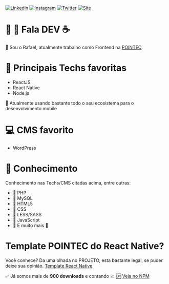 [![Linkedin](https://img.shields.io/badge/Acesse%20meu-Linkedin-blue)](https://www.linkedin.com/in/rafael-paes/)
[![Instagram](https://img.shields.io/badge/Acesse%20meu-Instagram-important)](https://www.instagram.com/pointecitsolutions/)
[![Twitter](https://img.shields.io/badge/Acesse%20meu-Twitter-9cf)](https://twitter.com/paesrfael)
[![Site](https://img.shields.io/badge/Acesse%20meu-Site-red)](https://pointec.dev)

# :man: :woman: Fala DEV :coffee:
:boy: Sou o Rafael, atualmente trabalho como Frontend na [POINTEC](https://pointec.dev/).

# :rocket: Principais Techs favoritas
- ReactJS
- React Native
- Node.js

:small_blue_diamond: Atualmente usando bastante todo o seu ecosistema para o desenvolvimento mobile

# :computer: CMS favorito
- WordPress

# :dizzy: Conhecimento
Conhecimento nas Techs/CMS citadas acima, entre outras:
- :small_blue_diamond: PHP
- :small_blue_diamond: MySQL
- :small_blue_diamond: HTML5
- :small_blue_diamond: CSS
- :small_blue_diamond: LESS/SASS
- :small_blue_diamond: JavaScript
- :small_blue_diamond: E muito mais :star2:

# Template POINTEC do React Native?
Você conhece? Da uma olhada no PROJETO, esta bastante legal, se puder deixe sua opinião.
[Template React Native](https://github.com/paesrafael/react-native-template-pointec-basic)

:white_check_mark: Já somos mais de **900 downloads** e contando :chart: :up:
[Veja no NPM](https://www.npmjs.com/package/react-native-template-pointec-basic)
